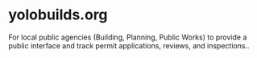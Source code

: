 # yolobuilds.org
For local public agencies (Building, Planning, Public Works) to provide a public interface and track permit applications, reviews, and inspections..
